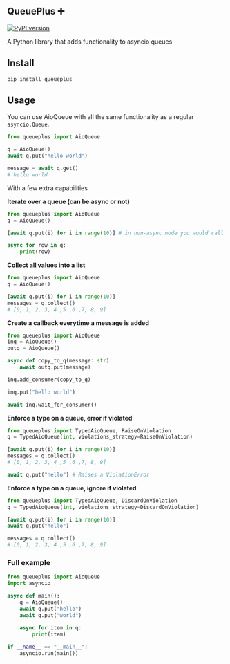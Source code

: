 ##  QueuePlus ➕

[![PyPI version](https://badge.fury.io/py/queueplus.svg)](https://badge.fury.io/py/queueplus)


A Python library that adds functionality to asyncio queues

## Install

```shell
pip install queueplus
```

## Usage

You can use AioQueue with all the same functionality as a regular `asyncio.Queue`.

```python
from queueplus import AioQueue

q = AioQueue()
await q.put("hello world")

message = await q.get()
# hello world
```

With a few extra capabilities

**Iterate over a queue (can be async or not)**
```python
from queueplus import AioQueue
q = AioQueue()

[await q.put(i) for i in range(10)] # in non-async mode you would call q.put_nowait

async for row in q:
    print(row)
```

**Collect all values into a list**
```python
from queueplus import AioQueue
q = AioQueue()

[await q.put(i) for i in range(10)]
messages = q.collect()
# [0, 1, 2, 3, 4 ,5 ,6 ,7, 8, 9]
```

**Create a callback everytime a message is added**
```python
from queueplus import AioQueue
inq = AioQueue()
outq = AioQueue()

async def copy_to_q(message: str):
    await outq.put(message)

inq.add_consumer(copy_to_q)

inq.put("hello world")

await inq.wait_for_consumer()
```

**Enforce a type on a queue, error if violated**
```python
from queueplus import TypedAioQueue, RaiseOnViolation
q = TypedAioQueue(int, violations_strategy=RaiseOnViolation)

[await q.put(i) for i in range(10)]
messages = q.collect()
# [0, 1, 2, 3, 4 ,5 ,6 ,7, 8, 9]

await q.put("hello") # Raises a ViolationError
```

**Enforce a type on a queue, ignore if violated**
```python
from queueplus import TypedAioQueue, DiscardOnViolation
q = TypedAioQueue(int, violations_strategy=DiscardOnViolation)

[await q.put(i) for i in range(10)]
await q.put("hello")

messages = q.collect()
# [0, 1, 2, 3, 4 ,5 ,6 ,7, 8, 9]
```

### Full example
```python
from queueplus import AioQueue
import asyncio

async def main():
    q = AioQueue()
    await q.put("hello")
    await q.put("world")
    
    async for item in q:
        print(item)

if __name__ == "__main__":
    asyncio.run(main())
```
